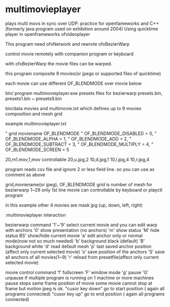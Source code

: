 multimovieplayer
================

plays multi movs in sync over UDP: practice for openfameworks and C++ (formerly java program used on exhibition around 2004)
Using quicktime player in openframeworks ofvideoplayer

This program need ofxNetwork and rewrote ofxBezierWarp

control movie remotely with companion program or keyboard

with ofxBezierWarp the movie files can be warped.

this program composite 9 movies(or jpegs or supported files of quicktime)

each movie can use different OF_BLENDMODE over movie below


bin/
program multimovieplayer.exe
presets files for bezierwarp
presets.bin, presets1.bin ~ presets9.bin

bin/data
movies and multimovie.txt which defines up to 9 movies composition and mesh grid

example multimovieplayer.txt

" grid moviename OF_BLENDMODE
"	OF_BLENDMODE_DISABLED = 0,
"	OF_BLENDMODE_ALPHA 	  = 1,
"	OF_BLENDMODE_ADD 	  = 2,
"	OF_BLENDMODE_SUBTRACT = 3,
"	OF_BLENDMODE_MULTIPLY = 4,
"	OF_BLENDMODE_SCREEN   = 5

20,m1.mov,1,mov controllable
20,u.jpg,2
10,d.jpg,1
10,l.jpg,4
10,r.jpg,4

program reads csv file and ignore 2 or less field line.
so you can use as comment as above

grid,moviename(or jpeg), OF_BLENDMODE
grid is number of mesh for bezierwarp
1~29
only 1st line movie can controllable by keyboard or playctl program

in this example other 4 movies are mask jpg (up, down, left, right)


:multimovieplayer interaction

bezierwarp command
'1'~'9' select current movie and you can edit warp with anchors
'0' show presentation (no anchors)
'm' show status
'M' hide status
BS' show/hide current movie
'a' edit anchor only or normal mode(now not so much needed)
'b' background black (default)
'B' background white
'd' read default mesh
'p' last saved anchor position (affect only current selected movie)
's' save position of the anchors
'S' save all anchors of all movies(1~9)
'r' reload from presetfile(affect only current selected movie) 


movie control command
'f' fullscreen
'F' window mode
'g' pause
'G' unpause
if multiple program is running on 1 machine or more machines
pause stops same frame position of movie
some movie cannot stop at frame but motion jpeg is ok.
"cusor key down" go to start position ( again all programs connected)
"cusor key up" go to end position ( again all programs connected)


 
